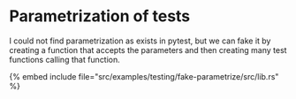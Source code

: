 # Parametrization of tests

I could not find parametrization as exists in pytest, but we can fake it by creating a function that accepts
the parameters and then creating many test functions calling that function.

{% embed include file="src/examples/testing/fake-parametrize/src/lib.rs" %}


